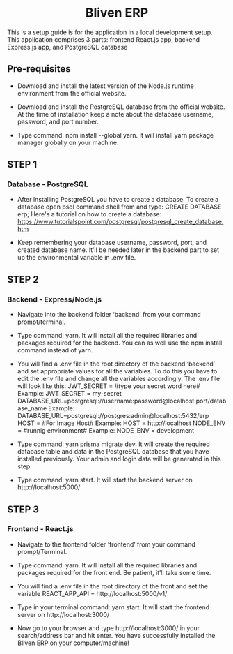 <h1 align="center">Bliven ERP</h1>
<p align="left">This is a setup guide is for the application in a local development setup. This application comprises 3 parts: frontend React.js app, backend Express.js app, and
PostgreSQL database</p>
<h2>Pre-requisites</h2>

- Download and install the latest version of the Node.js runtime environment from the official website.

- Download and install the PostgreSQL database from the official website. At the time of installation keep a note about the database username, password, and port
number.

- Type command: npm install --global yarn. It will install yarn package manager globally on your machine.

<h2>STEP 1</h2>
<h3>Database - PostgreSQL</h3>

- After installing PostgreSQL you have to create a database. To create a database open psql command shell from and type: CREATE DATABASE erp;
Here's a tutorial on how to create a database: https://www.tutorialspoint.com/postgresql/postgresql_create_database.htm

- Keep remembering your database username, password, port, and created database
name. It’ll be needed later in the backend part to set up the environmental variable in
.env file.

<h2>STEP 2</h2>
<h3>Backend - Express/Node.js</h3>

- Navigate into the backend folder ‘backend’ from your command prompt/terminal.

- Type command: yarn. It will install all the required libraries and packages required for the backend. You can as well use the npm install command instead of yarn.

- You will find a .env file in the root directory of the backend ‘backend’ and set appropriate values for all the variables. To do this you have to edit the .env file and change all the variables accordingly. The .env file will look like this:
    JWT_SECRET = #type your secret word here#
        Example: JWT_SECRET = my-secret
    DATABASE_URL=postgresql://username:password@localhost:port/database_name
        Example: DATABASE_URL=postgresql://postgres:admin@localhost:5432/erp
    HOST = #For Image Host#
        Example: HOST = http://localhost
    NODE_ENV = #runnig environment#
        Example: NODE_ENV = development

- Type command: yarn prisma migrate dev. It will create the required database table and data in the PostgreSQL database that you have installed previously. Your admin and login data will be generated in this step.

- Type command: yarn start. It will start the backend server on http://localhost:5000/

<h2>STEP 3</h2>
<h3>Frontend - React.js</h3>

- Navigate to the frontend folder ‘frontend’ from your command prompt/Terminal.

- Type command: yarn. It will install all the required libraries and packages required for the front end. Be patient, it’ll take some time.

- You will find a .env file in the root directory of the front and set the variable
REACT_APP_API = http://localhost:5000/v1/

- Type in your terminal command: yarn start. It will start the frontend server on http://localhost:3000/

- Now go to your browser and type http://localhost:3000/ in your search/address bar and hit enter. You have successfully installed the Bliven ERP on your computer/machine!


